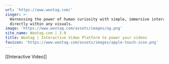 ```yaml
---
url: 'https://www.wootag.com/'
zinger: >-
  Harnessing the power of human curiosity with simple, immersive interactions,
  directly within any visuals.
image: 'https://www.wootag.com/assets/images/og.png'
site_name: Wootag.com | 3.0
title: Wootag | Interactive Video Platform to power your videos
favicon: 'https://www.wootag.com/assets/images/apple-touch-icon.png'
---
```

[[Interactive Video]]
